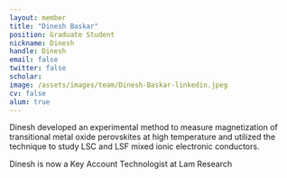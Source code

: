 ```yaml
---
layout: member
title: "Dinesh Baskar"
position: Graduate Student
nickname: Dinesh
handle: Dinesh
email: false
twitter: false
scholar: 
image: /assets/images/team/Dinesh-Baskar-linkedin.jpeg
cv: false
alum: true
---
```

Dinesh developed an experimental method to measure magnetization of transitional metal oxide perovskites at high temperature and utilized the technique to study LSC and LSF mixed ionic electronic conductors.

Dinesh is now a Key Account Technologist at Lam Research

[Dr. Adler]: /team/stu-adler
[University of Washington]: http://www.washington.edu
[Chemical Engineering]: http://cheme.washington.edu
